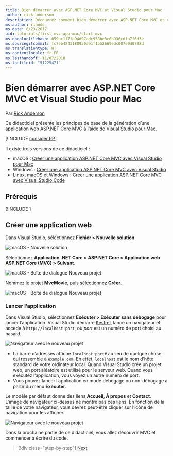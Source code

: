 ```yaml
---
title: Bien démarrer avec ASP.NET Core MVC et Visual Studio pour Mac
author: rick-anderson
description: Découvrez comment bien démarrer avec ASP.NET Core MVC et Visual Studio.
ms.author: riande
ms.date: 8/23/2017
uid: tutorials/first-mvc-app-mac/start-mvc
ms.openlocfilehash: 059ac1f7fa94d97adc958be3c0b936cdfa7f6d3e
ms.sourcegitcommit: fc7eb4243188950ae1f1b52669edc007e9d0798d
ms.translationtype: HT
ms.contentlocale: fr-FR
ms.lasthandoff: 11/07/2018
ms.locfileid: "51225471"
---
```

# <a name="get-started-with-aspnet-core-mvc-and-visual-studio-for-mac"></a>Bien démarrer avec ASP.NET Core MVC et Visual Studio pour Mac

Par [Rick Anderson](https://twitter.com/RickAndMSFT)

Ce didacticiel présente les principes de base de la génération d’une application web ASP.NET Core MVC à l’aide de [Visual Studio pour Mac](https://www.visualstudio.com/vs/visual-studio-mac/). 

[!INCLUDE [consider RP](../../includes/razor.md)]

Il existe trois versions de ce didacticiel :

* macOS : [Créer une application ASP.NET Core MVC avec Visual Studio pour Mac](xref:tutorials/first-mvc-app-mac/start-mvc)
* Windows : [Créer une application ASP.NET Core MVC avec Visual Studio](xref:tutorials/first-mvc-app/start-mvc)
* Linux, macOS et Windows : [Créer une application ASP.NET Core MVC avec Visual Studio Code](xref:tutorials/first-mvc-app-xplat/start-mvc)

## <a name="prerequisites"></a>Prérequis

[!INCLUDE [](~/includes/net-core-prereqs-macos.md)]

## <a name="create-a-web-app"></a>Créer une application web

Dans Visual Studio, sélectionnez **Fichier > Nouvelle solution**.

![macOS - Nouvelle solution](../first-web-api-mac/_static/sln.png)

Sélectionnez **Application .NET Core > ASP.NET Core > Application web ASP.NET Core (MVC) > Suivant**.

![macOS - Boîte de dialogue Nouveau projet](start-mvc/1.png)

Nommez le projet **MvcMovie**, puis sélectionnez **Créer**.

![macOS - Boîte de dialogue Nouveau projet](start-mvc/2.png)

### <a name="launch-the-app"></a>Lancer l’application

Dans Visual Studio, sélectionnez **Exécuter > Exécuter sans débogage** pour lancer l’application. Visual Studio démarre [Kestrel](xref:fundamentals/servers/index#kestrel), lance un navigateur et accède à `http://localhost:port`, où *port* est un numéro de port choisi au hasard.

![Navigateur avec le nouveau projet](start-mvc/b1.png)

* La barre d’adresses affiche `localhost:port#` au lieu de quelque chose qui ressemble à `example.com`. En effet, `localhost` est le nom d’hôte standard de votre ordinateur local. Quand Visual Studio crée un projet web, un port aléatoire est utilisé pour le serveur web. Quand vous exécutez l’application, vous voyez un autre numéro de port.
* Vous pouvez lancer l’application en mode débogage ou non-débogage à partir du menu **Exécuter**.

Le modèle par défaut donne des liens **Accueil, À propos** et **Contact**. L’image de navigateur ci-dessus ne montre pas ces liens. En fonction de la taille de votre navigateur, vous devrez peut-être cliquer sur l’icône de navigation pour les afficher.

![Navigateur avec le nouveau projet](start-mvc/b2.png)

Dans la prochaine partie de ce didacticiel, vous allez découvrir MVC et commencer à écrire du code.

> [!div class="step-by-step"]
> [Next](adding-controller.md)  
